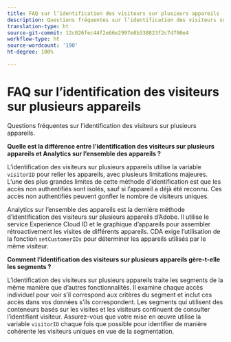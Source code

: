 ```yaml
---
title: FAQ sur l’identification des visiteurs sur plusieurs appareils
description: Questions fréquentes sur l’identification des visiteurs sur plusieurs appareils
translation-type: ht
source-git-commit: 12c026fec44f2e66e2997e8b338823f2c7d790e4
workflow-type: ht
source-wordcount: '190'
ht-degree: 100%

---
```



# FAQ sur l’identification des visiteurs sur plusieurs appareils

Questions fréquentes sur l’identification des visiteurs sur plusieurs appareils.

**Quelle est la différence entre l’identification des visiteurs sur plusieurs appareils et Analytics sur l’ensemble des appareils ?**

L’identification des visiteurs sur plusieurs appareils utilise la variable `visitorID` pour relier les appareils, avec plusieurs limitations majeures. L’une des plus grandes limites de cette méthode d’identification est que les accès non authentifiés sont isolés, sauf si l’appareil a déjà été reconnu. Ces accès non authentifiés peuvent gonfler le nombre de visiteurs uniques.

Analytics sur l’ensemble des appareils est la dernière méthode d’identification des visiteurs sur plusieurs appareils d’Adobe. Il utilise le service Experience Cloud ID et le graphique d’appareils pour assembler rétroactivement les visites de différents appareils. CDA exige l’utilisation de la fonction `setCustomerIDs` pour déterminer les appareils utilisés par le même visiteur.

**Comment l’identification des visiteurs sur plusieurs appareils gère-t-elle les segments ?**

L’identification des visiteurs sur plusieurs appareils traite les segments de la même manière que d’autres fonctionnalités. Il examine chaque accès individuel pour voir s’il correspond aux critères du segment et inclut ces accès dans vos données s’ils correspondent. Les segments qui utilisent des conteneurs basés sur les visites et les visiteurs continuent de consulter l’identifiant visiteur. Assurez-vous que votre mise en œuvre utilise la variable `visitorID` chaque fois que possible pour identifier de manière cohérente les visiteurs uniques en vue de la segmentation.
